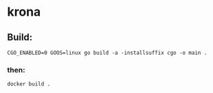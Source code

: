 # krona

## Build:
`CGO_ENABLED=0 GOOS=linux go build -a -installsuffix cgo -o main .`
### then:
`docker build .`

